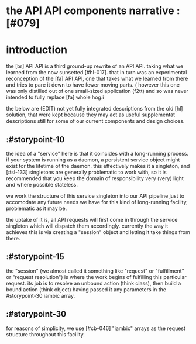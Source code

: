 # the API API components narrative :[#079]


# introduction

the [br] API API is a third ground-up rewrite of an API API. taking what
we learned from the now sunsetted [#hl-017]. that in turn was an
experimental reconception of the [fa] API API, one that
takes what we learned from there and tries to pare it down to have fewer
moving parts. ( however this one was only distilled out of one small-sized
application (f2tt) and so was never intended to fully replace [fa] whole hog.i


the below are (EDIT) not yet fully integrated descriptions from the old
[hl] solution, that were kept because they may act as useful
supplementat descriptions still for some of our current components and
design choices.





## :#storypoint-10

the idea of a "service" here is that it coincides with a long-running process.
if your system is running as a daemon, a persistent service object might exist
for the lifetime of the daemon. this effectively makes it a singleton, and
[#sl-133] singletons are generally problematic to work with, so it is
recommended that you keep the domain of responsibility very (very) light
and where possible stateless.

we work the structure of this service singleton into our API pipeline just
to accomodate any future needs we have for this kind of long-running facility,
problematic as it may be.

the uptake of it is, all API requests will first come in through the service
singleton which will dispatch them accordingly. currently the way it achieves
this is via creating a "session" object and letting it take things from there.




## :#storypoint-15

the "session" (we almost called it something like "request" or "fulfillment"
or "request resolution") is where the work begins of fulfilling this
particular request. its job is to resolve an unbound action (think class),
then build a bound action (think object) having passed it any parameters in
the #storypoint-30 iambic array.




## :#storypoint-30

for reasons of simplicity, we use [#cb-046] "iambic" arrays as the request
structure throughout this facility.
